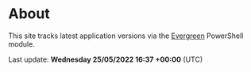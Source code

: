 # About

This site tracks latest application versions via the [Evergreen](https://stealthpuppy.com/evergreen/) PowerShell module.

Last update: **Wednesday 25/05/2022 16:37 +00:00** (UTC)